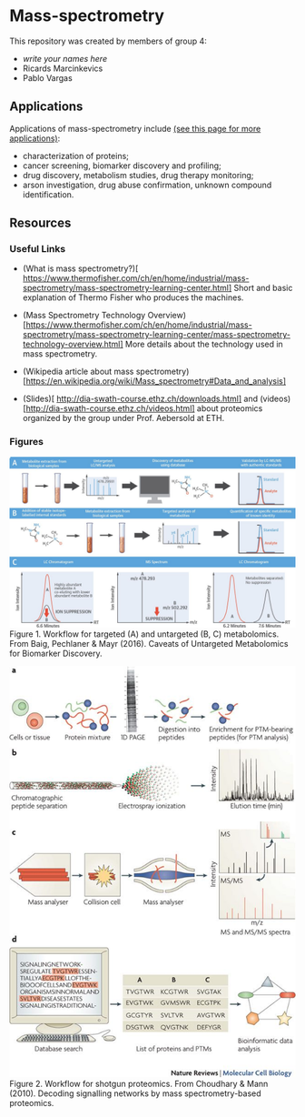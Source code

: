 # Mass-spectrometry
This repository was created by members of group 4:
* *write your names here*
* Ricards Marcinkevics
* Pablo Vargas

## Applications
Applications of mass-spectrometry include [(see this page for more applications)](https://www.thermofisher.com/ch/en/home/industrial/mass-spectrometry/mass-spectrometry-learning-center/mass-spectrometry-applications-area):
* characterization of proteins;
* cancer screening, biomarker discovery and profiling;
* drug discovery, metabolism studies, drug therapy monitoring;
* arson investigation, drug abuse confirmation, unknown compound identification.


## Resources

### Useful Links
* (What is mass spectrometry?)[ https://www.thermofisher.com/ch/en/home/industrial/mass-spectrometry/mass-spectrometry-learning-center.html] Short and basic explanation of Thermo Fisher who produces the machines.
* (Mass Spectrometry Technology Overview)[https://www.thermofisher.com/ch/en/home/industrial/mass-spectrometry/mass-spectrometry-learning-center/mass-spectrometry-technology-overview.html] More details about the technology used in mass spectrometry.
* (Wikipedia article about mass spectrometry)[https://en.wikipedia.org/wiki/Mass_spectrometry#Data_and_analysis]

* (Slides)[ http://dia-swath-course.ethz.ch/downloads.html] and (videos)[http://dia-swath-course.ethz.ch/videos.html] about proteomics organized by the group under Prof. Aebersold at ETH.


### Figures
![Workflow of Mass Spectrometry for metabolomics research](https://github.com/sta426hs2018/brainstorm-mass-spec/blob/master/metabolomics-fig.jpg)
Figure 1. Workflow for targeted (A) and untargeted (B, C) metabolomics. From Baig, Pechlaner & Mayr (2016). Caveats of Untargeted Metabolomics for Biomarker Discovery. 

![Workflow of Mass Spectrometry for proteomics research](https://github.com/sta426hs2018/brainstorm-mass-spec/blob/master/proteomics-fig.jpg)
Figure 2. Workflow for shotgun proteomics. From Choudhary & Mann (2010). Decoding signalling networks by mass spectrometry-based proteomics.
